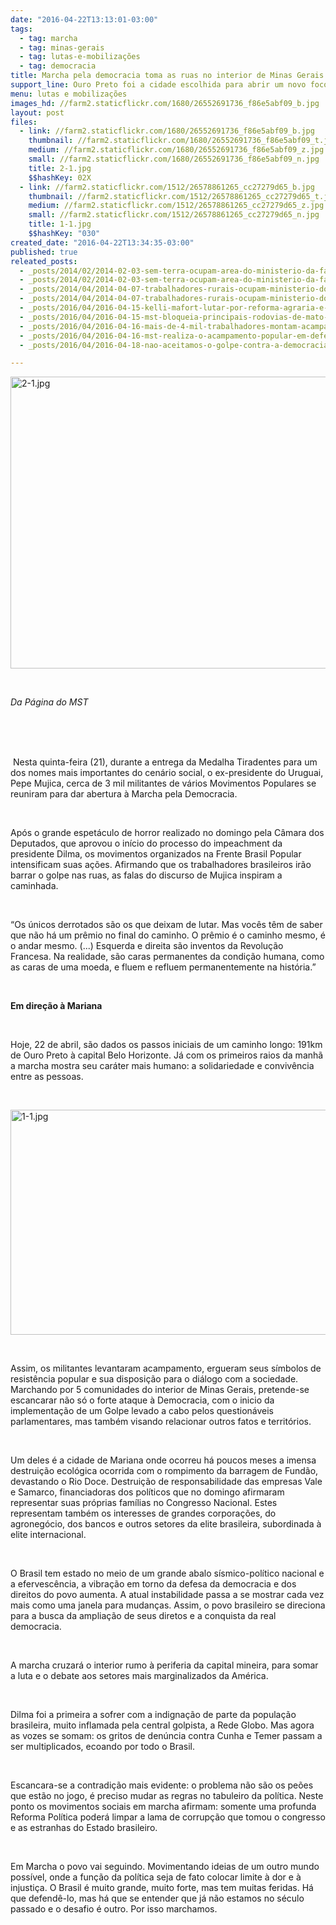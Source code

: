 ```yaml
---
date: "2016-04-22T13:13:01-03:00"
tags:
  - tag: marcha
  - tag: minas-gerais
  - tag: lutas-e-mobilizações
  - tag: democracia
title: Marcha pela democracia toma as ruas no interior de Minas Gerais
support_line: Ouro Preto foi a cidade escolhida para abrir um novo foco de organização para a esperança e a resistência.
menu: lutas e mobilizações
images_hd: //farm2.staticflickr.com/1680/26552691736_f86e5abf09_b.jpg
layout: post
files:
  - link: //farm2.staticflickr.com/1680/26552691736_f86e5abf09_b.jpg
    thumbnail: //farm2.staticflickr.com/1680/26552691736_f86e5abf09_t.jpg
    medium: //farm2.staticflickr.com/1680/26552691736_f86e5abf09_z.jpg
    small: //farm2.staticflickr.com/1680/26552691736_f86e5abf09_n.jpg
    title: 2-1.jpg
    $$hashKey: 02X
  - link: //farm2.staticflickr.com/1512/26578861265_cc27279d65_b.jpg
    thumbnail: //farm2.staticflickr.com/1512/26578861265_cc27279d65_t.jpg
    medium: //farm2.staticflickr.com/1512/26578861265_cc27279d65_z.jpg
    small: //farm2.staticflickr.com/1512/26578861265_cc27279d65_n.jpg
    title: 1-1.jpg
    $$hashKey: "030"
created_date: "2016-04-22T13:34:35-03:00"
published: true
releated_posts:
  - _posts/2014/02/2014-02-03-sem-terra-ocupam-area-do-ministerio-da-fazenda-no-norte-de-minas-gerais.md
  - _posts/2014/02/2014-02-03-sem-terra-ocupam-area-do-ministerio-da-fazenda-no-norte-de-minas-gerais.md-e
  - _posts/2014/04/2014-04-07-trabalhadores-rurais-ocupam-ministerio-do-trabalho-por-melhores-condicoes.md
  - _posts/2014/04/2014-04-07-trabalhadores-rurais-ocupam-ministerio-do-trabalho-por-melhores-condicoes.md-e
  - _posts/2016/04/2016-04-15-kelli-mafort-lutar-por-reforma-agraria-e-tambem-enfrentar-o-golpe-que-esta-em-curso-no-pais.md
  - _posts/2016/04/2016-04-15-mst-bloqueia-principais-rodovias-de-mato-grosso-do-sul-nesta-sexta-feira-como-parte-de-uma-acao-nacional.md
  - _posts/2016/04/2016-04-16-mais-de-4-mil-trabalhadores-montam-acampamento-no-farol-da-barra.md
  - _posts/2016/04/2016-04-16-mst-realiza-o-acampamento-popular-em-defesa-da-democracia.md
  - _posts/2016/04/2016-04-18-nao-aceitamos-o-golpe-contra-a-democracia-e-nossos-direitos-vamos-derrotar-o-golpe-nas-ruas.md

---
```

<p><img alt="2-1.jpg" height="467" src="//farm2.staticflickr.com/1680/26552691736_f86e5abf09_b.jpg" width="700" /></p>

<p>&nbsp;</p>

<p><em>Da P&aacute;gina do MST</em><br />
&nbsp;</p>

<p>&nbsp;</p>

<p><br />
&nbsp;Nesta quinta-feira (21), durante a entrega da Medalha Tiradentes para um dos nomes mais importantes do cen&aacute;rio social, o ex-presidente do Uruguai, Pepe Mujica, cerca de 3 mil militantes de v&aacute;rios Movimentos Populares se reuniram para dar abertura &agrave; Marcha pela Democracia.</p>

<p>&nbsp;</p>

<p>Ap&oacute;s o grande espet&aacute;culo de horror realizado no domingo pela C&acirc;mara dos Deputados, que aprovou o in&iacute;cio do processo do impeachment da presidente Dilma, os movimentos organizados na Frente Brasil Popular intensificam suas a&ccedil;&otilde;es. Afirmando que os trabalhadores brasileiros ir&atilde;o barrar o golpe nas ruas, as falas do discurso de Mujica inspiram a caminhada.</p>

<p>&nbsp;</p>

<p>&ldquo;Os &uacute;nicos derrotados s&atilde;o os que deixam de lutar. Mas voc&ecirc;s t&ecirc;m de saber que n&atilde;o h&aacute; um pr&ecirc;mio no final do caminho. O pr&ecirc;mio &eacute; o caminho mesmo, &eacute; o andar mesmo. (...) Esquerda e direita s&atilde;o inventos da Revolu&ccedil;&atilde;o Francesa. Na realidade, s&atilde;o caras permanentes da condi&ccedil;&atilde;o humana, como as caras de uma moeda, e fluem e refluem permanentemente na hist&oacute;ria.&rdquo;</p>

<p>&nbsp;</p>

<p><strong>Em dire&ccedil;&atilde;o &agrave; Mariana</strong></p>

<p>&nbsp;</p>

<p>Hoje, 22 de abril, s&atilde;o dados os passos iniciais de um caminho longo: 191km de Ouro Preto &agrave; capital Belo Horizonte. J&aacute; com os primeiros raios da manh&atilde; a marcha mostra seu car&aacute;ter mais humano: a solidariedade e conviv&ecirc;ncia entre as pessoas.</p>

<p>&nbsp;</p>

<p><img alt="1-1.jpg" height="360" src="//farm2.staticflickr.com/1512/26578861265_cc27279d65_b.jpg" width="600" /></p>

<p>&nbsp;</p>

<p>Assim, os militantes levantaram acampamento, ergueram seus s&iacute;mbolos de resist&ecirc;ncia popular e sua disposi&ccedil;&atilde;o para o di&aacute;logo com a sociedade. Marchando por 5 comunidades do interior de Minas Gerais, pretende-se escancarar n&atilde;o s&oacute; o forte ataque &agrave; Democracia, com o inicio da implementa&ccedil;&atilde;o de um Golpe levado a cabo pelos question&aacute;veis parlamentares, mas tamb&eacute;m visando relacionar outros fatos e territ&oacute;rios.</p>

<p>&nbsp;</p>

<p>Um deles &eacute; a cidade de Mariana onde ocorreu h&aacute; poucos meses a imensa destrui&ccedil;&atilde;o ecol&oacute;gica ocorrida com o rompimento da barragem de Fund&atilde;o, devastando o Rio Doce. Destrui&ccedil;&atilde;o de responsabilidade das empresas Vale e Samarco, financiadoras dos pol&iacute;ticos que no domingo afirmaram representar suas pr&oacute;prias fam&iacute;lias no Congresso Nacional. Estes representam tamb&eacute;m os interesses de grandes corpora&ccedil;&otilde;es, do agroneg&oacute;cio, dos bancos e outros setores da elite brasileira, subordinada &agrave; elite internacional.</p>

<p>&nbsp;</p>

<p>O Brasil tem estado no meio de um grande abalo s&iacute;smico-pol&iacute;tico nacional e a efervesc&ecirc;ncia, a vibra&ccedil;&atilde;o em torno da defesa da democracia e dos direitos do povo aumenta. A atual instabilidade passa a se mostrar cada vez mais como uma janela para mudan&ccedil;as. Assim, o povo brasileiro se direciona para a busca da amplia&ccedil;&atilde;o de seus diretos e a conquista da real democracia.</p>

<p>&nbsp;</p>

<p>A marcha cruzar&aacute; o interior rumo &agrave; periferia da capital mineira, para somar a luta e o debate aos setores mais marginalizados da Am&eacute;rica.&nbsp;</p>

<p>&nbsp;</p>

<p>Dilma foi a primeira a sofrer com a indigna&ccedil;&atilde;o de parte da popula&ccedil;&atilde;o brasileira, muito inflamada pela central golpista, a Rede Globo. Mas agora as vozes se somam: os gritos de den&uacute;ncia contra Cunha e Temer passam a ser multiplicados, ecoando por todo o Brasil.</p>

<p>&nbsp;</p>

<p>Escancara-se a contradi&ccedil;&atilde;o mais evidente: o problema n&atilde;o s&atilde;o os pe&otilde;es que est&atilde;o no jogo, &eacute; preciso mudar as regras no tabuleiro da pol&iacute;tica. Neste ponto os movimentos sociais em marcha afirmam: somente uma profunda Reforma Pol&iacute;tica poder&aacute; limpar a lama de corrup&ccedil;&atilde;o que tomou o congresso e as estranhas do Estado brasileiro.</p>

<p>&nbsp;</p>

<p>Em Marcha o povo vai seguindo. Movimentando ideias de um outro mundo poss&iacute;vel, onde a fun&ccedil;&atilde;o da pol&iacute;tica seja de fato colocar limite &agrave; dor e &agrave; injusti&ccedil;a. O Brasil &eacute; muito grande, muito forte, mas tem muitas feridas. H&aacute; que defend&ecirc;-lo, mas h&aacute; que se entender que j&aacute; n&atilde;o estamos no s&eacute;culo passado e o desafio &eacute; outro. Por isso marchamos.</p>
